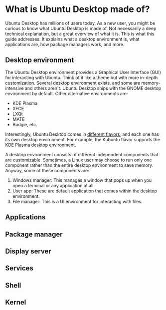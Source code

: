 # What is Ubuntu Desktop made of?

Ubuntu Desktop has millions of users today. As a new user, you might be curious to know what Ubuntu Desktop is made of. Not necessarily a deep technical explanation, but a great overview of what it is. This is what this guide addresses. It explains what a desktop environment is, what applications are, how package managers work, and more.

## Desktop environment

The Ubuntu Desktop environment provides a Graphical User Interface (GUI) for interacting with Ubuntu. Think of it like a theme but with more in-depth customization. Several desktop environment exists, and some are memory-intensive and others aren't.
Ubuntu Desktop ships with the GNOME desktop environment by default. Other alternative environments are:

- KDE Plasma
- XFCE
- LXQt
- MATE
- Budgie, etc.

Interestingly, Ubuntu Desktop comes in [different flavors](https://ubuntu.com/desktop/flavours), and each one has its own desktop environment. For example, the Kubuntu flavor supports the KDE Plasma desktop environment.

A desktop environment consists of different independent components that are customizable. Sometimes, a Linux user may choose to run only one component rather than the entire desktop environment to save memory. Anyway, some of these components are:

1. Windows manager: This manages a window that pops up when you open a terminal or any application at all.
2. User app: These are default application that comes within the desktop environment.
3. File manager: This is a UI environment for interacting with files.

## Applications

## Package manager

## Display server

## Services

## Shell

## Kernel

